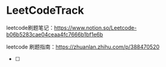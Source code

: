 # LeetCodeTrack

leetcode刷题笔记：https://www.notion.so/Leetcode-b06b5283cae04ceaa4fc7666b1bf1e6b

leetcode 刷题指南：https://zhuanlan.zhihu.com/p/388470520

- [ ] 
